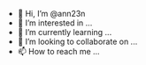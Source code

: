 - 👋 Hi, I’m @ann23n
- 👀 I’m interested in ...
- 🌱 I’m currently learning ...
- 💞️ I’m looking to collaborate on ...
- 📫 How to reach me ...

<!---
ann23n/ann23n is a ✨ special ✨ repository because its `README.md` (this file) appears on your GitHub profile.
You can click the Preview link to take a look at your changes.
--->
